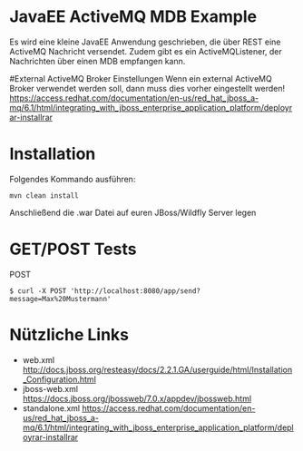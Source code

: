 JavaEE ActiveMQ MDB Example
===================
Es wird eine kleine JavaEE Anwendung geschrieben, die über REST eine ActiveMQ Nachricht versendet.
Zudem gibt es ein ActiveMQListener, der Nachrichten über einen MDB empfangen kann.

#External ActiveMQ Broker Einstellungen
Wenn ein external ActiveMQ Broker verwendet werden soll, dann muss dies vorher eingestellt werden!
https://access.redhat.com/documentation/en-us/red_hat_jboss_a-mq/6.1/html/integrating_with_jboss_enterprise_application_platform/deployrar-installrar

# Installation
Folgendes Kommando ausführen:
```
mvn clean install
```
Anschließend die .war Datei auf euren JBoss/Wildfly Server legen

# GET/POST Tests
POST
```
$ curl -X POST 'http://localhost:8080/app/send?message=Max%20Mustermann'
```

# Nützliche Links
- web.xml http://docs.jboss.org/resteasy/docs/2.2.1.GA/userguide/html/Installation_Configuration.html
- jboss-web.xml https://docs.jboss.org/jbossweb/7.0.x/appdev/jbossweb.html
- standalone.xml https://access.redhat.com/documentation/en-us/red_hat_jboss_a-mq/6.1/html/integrating_with_jboss_enterprise_application_platform/deployrar-installrar
